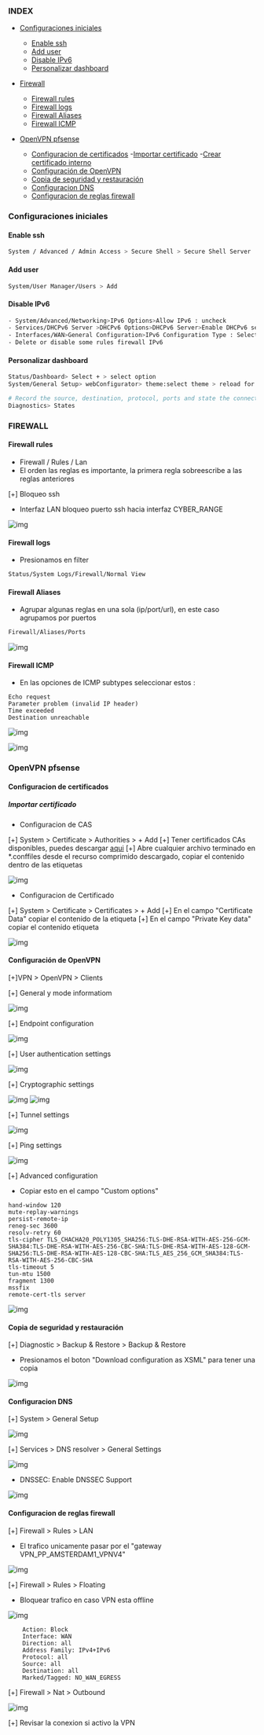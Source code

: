 ### INDEX

- [Configuraciones iniciales](#configuraciones-iniciales)
    - [Enable ssh](#enable-ssh)
    - [Add user](#add-user)
    - [Disable IPv6](#disable-ipv6)
    - [Personalizar dashboard]()

- [Firewall](#firewall)
    - [Firewall rules](#firewall-rules)
    - [Firewall logs](#firewall-logs)
    - [Firewall Aliases](#firewall-aliases)
    - [Firewall ICMP](#firewall-icmp)

- [OpenVPN pfsense](#openvpn-pfsense)
    - [Configuracion de certificados](#configuracion-de-certificados)
        -[Importar certificado](#importar-certificado)
        -[Crear certificado interno]()
    - [Configuración de OpenVPN](#configuración-de-openvpn)
    - [Copia de seguridad y restauración](#copia-de-seguridad-y-restauración)
    - [Configuracion DNS](#configuracion-dns)
    - [Configuracion de reglas firewall](#configuracion-de-reglas-firewall)


### Configuraciones iniciales

#### Enable ssh

~~~bash
System / Advanced / Admin Access > Secure Shell > Secure Shell Server : Enable Secure Shell
~~~

#### Add user

~~~bash
System/User Manager/Users > Add
~~~

#### Disable IPv6

~~~bash
- System/Advanced/Networking>IPv6 Options>Allow IPv6 : uncheck
- Services/DHCPv6 Server >DHCPv6 Options>DHCPv6 Server>Enable DHCPv6 server on interface : uncheck
- Interfaces/WAN>General Configuration>IPv6 Configuration Type : Select none
- Delete or disable some rules firewall IPv6 
~~~

#### Personalizar dashboard

~~~ bash
Status/Dashboard> Select + > select option
System/General Setup> webConfigurator> theme:select theme > reload for apply changes

# Record the source, destination, protocol, ports and state the connection 
Diagnostics> States
~~~

### FIREWALL

#### Firewall rules

+ Firewall / Rules / Lan
+ El orden las reglas es importante, la primera regla sobreescribe a las reglas anteriores

[+] Bloqueo ssh

+ Interfaz LAN bloqueo puerto ssh hacia interfaz CYBER_RANGE

![img](../resources/firewall1.png)


#### Firewall logs

+ Presionamos en filter 
~~~bash
Status/System Logs/Firewall/Normal View
~~~

#### Firewall Aliases

+ Agrupar algunas reglas en una sola (ip/port/url), en este caso agrupamos por puertos

~~~bash
Firewall/Aliases/Ports
~~~

![img](../resources/firewall2.png)

#### Firewall ICMP

+ En las opciones de ICMP subtypes seleccionar estos :
~~~
Echo request
Parameter problem (invalid IP header)
Time exceeded
Destination unreachable
~~~

![img](../resources/firewall3.png)

![img](../resources/firewall4.png)


### OpenVPN pfsense

#### Configuracion de certificados

##### Importar certificado

+ Configuracion de CAS

[+] System > Certificate > Authorities > + Add
[+] Tener certificados CAs disponibles, puedes descargar [aqui](https://www.perfect-privacy.com/downloads/openvpn/get?system=pfsense)
[+] Abre cualquier archivo terminado en *.conffiles desde el recurso comprimido descargado, copiar el contenido dentro de las etiquetas <ca></ca>

![img](../resources/firewall5.png)

+ Configuracion de Certificado

[+] System > Certificate > Certificates > + Add
[+] En el campo "Certificate Data" copiar el contenido de la etiqueta <cert></cert>
[+] En el campo "Private Key data" copiar el contenido etiqueta <key></key>

![img](../resources/firewall6.png)

#### Configuración de OpenVPN

[+]VPN > OpenVPN > Clients

[+] General y mode informatiom

![img](../resources/firewall7.png)

[+] Endpoint configuration

![img](../resources/firewall8.png)

[+] User authentication settings

![img](../resources/firewall9.png)

[+] Cryptographic settings

![img](../resources/firewall10.png)
![img](../resources/firewall11.png)

[+] Tunnel settings

![img](../resources/firewall12.png)

[+] Ping settings

![img](../resources/firewall13.png)

[+] Advanced configuration

+ Copiar esto en el campo "Custom options"
~~~
hand-window 120
mute-replay-warnings
persist-remote-ip
reneg-sec 3600
resolv-retry 60
tls-cipher TLS_CHACHA20_POLY1305_SHA256:TLS-DHE-RSA-WITH-AES-256-GCM-SHA384:TLS-DHE-RSA-WITH-AES-256-CBC-SHA:TLS-DHE-RSA-WITH-AES-128-GCM-SHA256:TLS-DHE-RSA-WITH-AES-128-CBC-SHA:TLS_AES_256_GCM_SHA384:TLS-RSA-WITH-AES-256-CBC-SHA
tls-timeout 5
tun-mtu 1500
fragment 1300
mssfix
remote-cert-tls server
~~~

![img](../resources/firewall14.png)

#### Copia de seguridad y restauración

[+] Diagnostic > Backup & Restore > Backup & Restore

+ Presionamos el boton "Download configuration as XSML" para tener una copia 

![img](../resources/firewall15.png)

#### Configuracion DNS

[+] System > General Setup

![img](../resources/firewall16.png)

[+] Services > DNS resolver > General Settings

![img](../resources/firewall17.png)

+ DNSSEC: Enable DNSSEC Support

![img](../resources/firewall18.png)

#### Configuracion de reglas firewall

[+] Firewall > Rules > LAN

+ El trafico unicamente pasar por el "gateway VPN_PP_AMSTERDAM1_VPNV4"

![img](../resources/firewall19.png)

[+] Firewall > Rules > Floating

+ Bloquear trafico en caso VPN esta offline

![img](../resources/firewall20.png)

~~~
    Action: Block
    Interface: WAN
    Direction: all
    Address Family: IPv4+IPv6
    Protocol: all
    Source: all
    Destination: all
    Marked/Tagged: NO_WAN_EGRESS
~~~

[+] Firewall > Nat > Outbound

![img](../resources/firewall21.png)

[+] Revisar la conexion si activo la VPN